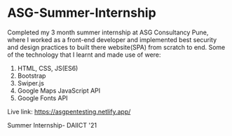 # ASG-Summer-Internship
Completed my 3 month summer internship at ASG Consultancy Pune, where I worked as a front-end developer and implemented best security and design practices to built there website(SPA) from scratch to end. 
Some of the technology that I learnt and made use of were:
1. HTML, CSS, JS(ES6)
2. Bootstrap 
3. Swiper.js
4. Google Maps JavaScript API
5. Google Fonts API



Live link: https://asgpentesting.netlify.app/

Summer Internship- DAIICT '21 

